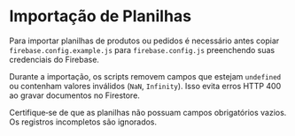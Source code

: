 # Importação de Planilhas

Para importar planilhas de produtos ou pedidos é necessário antes copiar `firebase.config.example.js` para `firebase.config.js` preenchendo suas credenciais do Firebase.

Durante a importação, os scripts removem campos que estejam `undefined` ou contenham valores inválidos (`NaN`, `Infinity`). Isso evita erros HTTP 400 ao gravar documentos no Firestore.

Certifique‑se de que as planilhas não possuam campos obrigatórios vazios. Os registros incompletos são ignorados.

